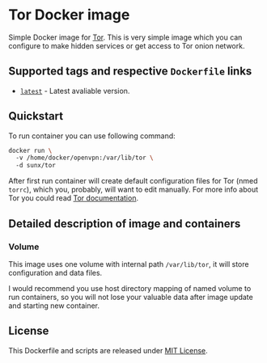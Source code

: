 # Tor Docker image
Simple Docker image for [Tor](https://www.torproject.org/). 
This is very simple image which you can configure to make hidden services or get access to Tor onion network.

## Supported tags and respective `Dockerfile` links

* [`latest`](https://github.com/SunAngel/tor-docker/blob/master/docker/Dockerfile) - Latest avaliable version.

## Quickstart

To run container you can use following command:
```bash
docker run \  
  -v /home/docker/openvpn:/var/lib/tor \  
  -d sunx/tor
```

After first run container will create default configuration files for Tor (nmed `torrc`), which you, probably, will want to edit manually. For more info about Tor you could read [Tor documentation](https://www.torproject.org/docs/documentation.html.en).

## Detailed description of image and containers

### Volume
This image uses one volume with internal path `/var/lib/tor`, it will store configuration and data files.

I would recommend you use host directory mapping of named volume to run containers, so you will not lose your valuable data after image update and starting new container.

## License

This Dockerfile and scripts are released under [MIT License](https://github.com/SunAngel/tor-docker/blob/master/LICENSE).
